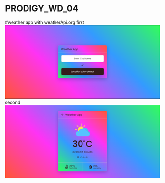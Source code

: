 # PRODIGY_WD_04
#weather app with weatherApi.org
first 
![alt text](https://github.com/kiritoakaRajat/PRODIGY_WD_04/blob/main/weather1.png)
second
![alt text](https://github.com/kiritoakaRajat/PRODIGY_WD_04/blob/main/weather2.png)

